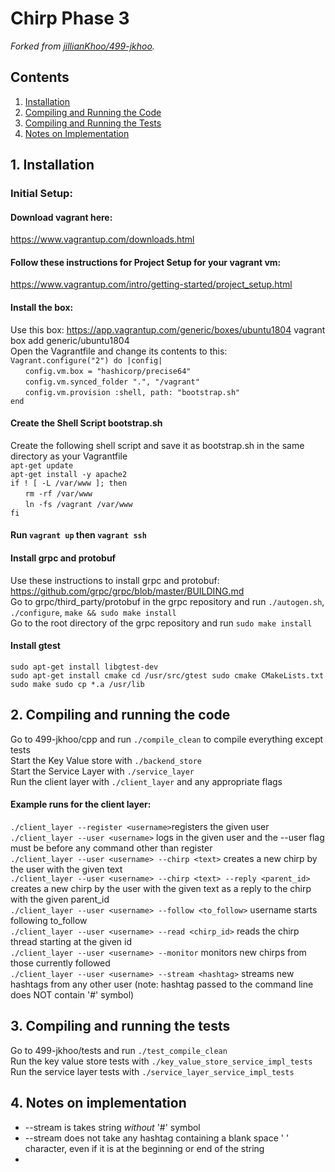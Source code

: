 # Chirp Phase 3
*Forked from [jillianKhoo/499-jkhoo](https://github.com/jillianKhoo/499-jkhoo).*
## Contents
1. [Installation](##1.-installation)
2. [Compiling and Running the Code](##2.-compiling-and-running-the-code)
3. [Compiling and Running the Tests](##3.-compiling-and-running-the-tests)
4. [Notes on Implementation](##4.-notes-on-implementation)

## 1. Installation
### Initial Setup:
#### Download vagrant here:  
https://www.vagrantup.com/downloads.html
#### Follow these instructions for Project Setup for your vagrant vm:  
https://www.vagrantup.com/intro/getting-started/project_setup.html
#### Install the box:  
Use this box: https://app.vagrantup.com/generic/boxes/ubuntu1804
vagrant box add generic/ubuntu1804  
Open the Vagrantfile and change its contents to this:  
`Vagrant.configure("2") do |config|`   
  &nbsp;&nbsp;&nbsp;&nbsp;&nbsp;&nbsp;`config.vm.box = "hashicorp/precise64"`  
	&nbsp;&nbsp;&nbsp;&nbsp;&nbsp;&nbsp;`config.vm.synced_folder ".", "/vagrant"`   
 	&nbsp;&nbsp;&nbsp;&nbsp;&nbsp;&nbsp;`config.vm.provision :shell, path: "bootstrap.sh" `   
`end`    
#### Create the Shell Script bootstrap.sh  
Create the following shell script and save it as bootstrap.sh in the same directory as your Vagrantfile  
`apt-get update`  
`apt-get install -y apache2`  
`if ! [ -L /var/www ]; then`  
  &nbsp;&nbsp;&nbsp;&nbsp;&nbsp;&nbsp;`rm -rf /var/www`  
  &nbsp;&nbsp;&nbsp;&nbsp;&nbsp;&nbsp;`ln -fs /vagrant /var/www`  
`fi`  
#### Run `vagrant up` then `vagrant ssh`  
#### Install grpc and protobuf  
Use these instructions to install grpc and protobuf: https://github.com/grpc/grpc/blob/master/BUILDING.md  
Go to grpc/third_party/protobuf in the grpc repository and run `./autogen.sh`, `./configure`, `make && sudo make install`  
Go to the root directory of the grpc repository and run `sudo make install`  
#### Install gtest  
`sudo apt-get install libgtest-dev`  
`sudo apt-get install cmake
cd /usr/src/gtest
sudo cmake CMakeLists.txt
sudo make
sudo cp *.a /usr/lib`  

## 2. Compiling and running the code  
Go to 499-jkhoo/cpp and run `./compile_clean` to compile everything except tests  
Start the Key Value store with `./backend_store`  
Start the Service Layer with `./service_layer`  
Run the client layer with `./client_layer` and any appropriate flags  
#### Example runs for the client layer:  
`./client_layer --register <username>`registers the given user  
`./client_layer --user <username>` logs in the given user and the --user flag must be before any command other than register  
`./client_layer --user <username> --chirp <text>` creates a new chirp by the user with the given text  
`./client_layer --user <username> --chirp <text> --reply <parent_id>` creates a new chirp by the user with the given text as a reply to the chirp with the given parent_id  
`./client_layer --user <username> --follow <to_follow>` username starts following to_follow  
`./client_layer --user <username> --read <chirp_id>` reads the chirp thread starting at the given id  
`./client_layer --user <username> --monitor` monitors new chirps from those currently followed  
`./client_layer --user <username> --stream <hashtag>` streams new hashtags from any other user (note: hashtag passed to the command line does NOT contain '#' symbol)

## 3. Compiling and running the tests  
Go to 499-jkhoo/tests and run `./test_compile_clean`  
Run the key value store tests with `./key_value_store_service_impl_tests`  
Run the service layer tests with `./service_layer_service_impl_tests`

## 4. Notes on implementation
* --stream is takes string *without* '#' symbol
* --stream does not take any hashtag containing a blank space ' ' character, even if it is at the beginning or end of the string
* 
